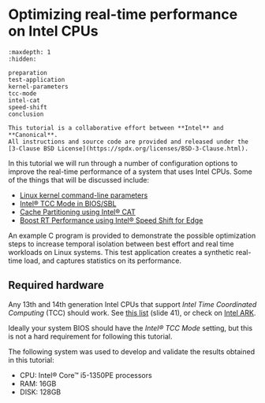 # Optimizing real-time performance on Intel CPUs

```{toctree}
:maxdepth: 1
:hidden:

preparation
test-application
kernel-parameters
tcc-mode
intel-cat
speed-shift
conclusion
```

```{admonition} Collaboration
This tutorial is a collaborative effort between **Intel** and **Canonical**.
All instructions and source code are provided and released under the [3-Clause BSD License](https://spdx.org/licenses/BSD-3-Clause.html).
```

In this tutorial we will run through a number of configuration options to improve the real-time performance of a system that uses Intel CPUs.
Some of the things that will be discussed include:

- [Linux kernel command-line parameters](kernel-parameters)
- [Intel® TCC Mode in BIOS/SBL](tcc-mode)
- [Cache Partitioning using Intel® CAT](intel-cat)
- [Boost RT Performance using Intel® Speed Shift for Edge](speed-shift)

An example C program is provided to demonstrate the possible optimization steps to increase temporal isolation between best effort and real time workloads on Linux systems. 
This test application creates a synthetic real-time load, and captures statistics on its performance.

## Required hardware

Any 13th and 14th generation Intel CPUs that support *Intel Time Coordinated Computing* (TCC) should work.
See [this list](https://cdrdv2.intel.com/v1/dl/getContent/831868?explicitVersion=true) (slide 41), or check on [Intel ARK](https://www.intel.com/content/www/us/en/ark/featurefilter.html?productType=873&0_TimeCoordinatedComputing=True).

Ideally your system BIOS should have the *Intel® TCC Mode* setting, but this is not a hard requirement for following this tutorial.

The following system was used to develop and validate the results obtained in this tutorial:
- CPU: Intel® Core™ i5-1350PE processors
- RAM: 16GB
- DISK: 128GB
